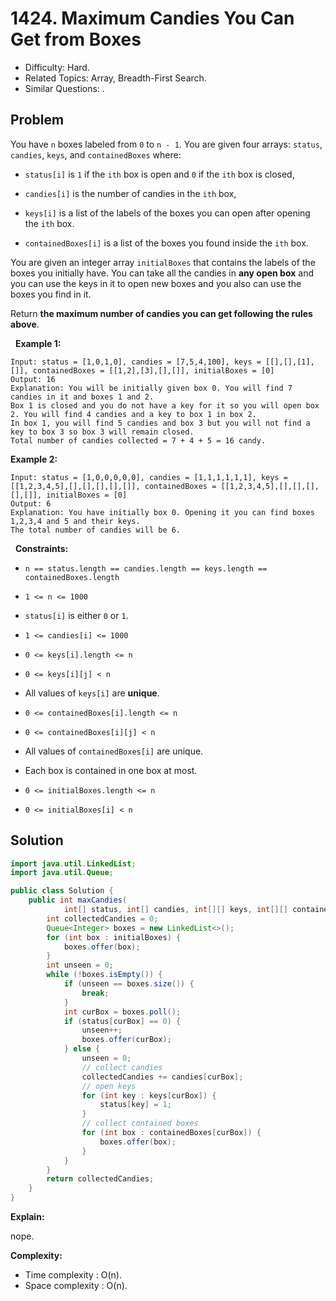 # 1424. Maximum Candies You Can Get from Boxes

- Difficulty: Hard.
- Related Topics: Array, Breadth-First Search.
- Similar Questions: .

## Problem

You have ```n``` boxes labeled from ```0``` to ```n - 1```. You are given four arrays: ```status```, ```candies```, ```keys```, and ```containedBoxes``` where:


	
- ```status[i]``` is ```1``` if the ```ith``` box is open and ```0``` if the ```ith``` box is closed,
	
- ```candies[i]``` is the number of candies in the ```ith``` box,
	
- ```keys[i]``` is a list of the labels of the boxes you can open after opening the ```ith``` box.
	
- ```containedBoxes[i]``` is a list of the boxes you found inside the ```ith``` box.


You are given an integer array ```initialBoxes``` that contains the labels of the boxes you initially have. You can take all the candies in **any open box** and you can use the keys in it to open new boxes and you also can use the boxes you find in it.

Return **the maximum number of candies you can get following the rules above**.

 
**Example 1:**

```
Input: status = [1,0,1,0], candies = [7,5,4,100], keys = [[],[],[1],[]], containedBoxes = [[1,2],[3],[],[]], initialBoxes = [0]
Output: 16
Explanation: You will be initially given box 0. You will find 7 candies in it and boxes 1 and 2.
Box 1 is closed and you do not have a key for it so you will open box 2. You will find 4 candies and a key to box 1 in box 2.
In box 1, you will find 5 candies and box 3 but you will not find a key to box 3 so box 3 will remain closed.
Total number of candies collected = 7 + 4 + 5 = 16 candy.
```

**Example 2:**

```
Input: status = [1,0,0,0,0,0], candies = [1,1,1,1,1,1], keys = [[1,2,3,4,5],[],[],[],[],[]], containedBoxes = [[1,2,3,4,5],[],[],[],[],[]], initialBoxes = [0]
Output: 6
Explanation: You have initially box 0. Opening it you can find boxes 1,2,3,4 and 5 and their keys.
The total number of candies will be 6.
```

 
**Constraints:**


	
- ```n == status.length == candies.length == keys.length == containedBoxes.length```
	
- ```1 <= n <= 1000```
	
- ```status[i]``` is either ```0``` or ```1```.
	
- ```1 <= candies[i] <= 1000```
	
- ```0 <= keys[i].length <= n```
	
- ```0 <= keys[i][j] < n```
	
- All values of ```keys[i]``` are **unique**.
	
- ```0 <= containedBoxes[i].length <= n```
	
- ```0 <= containedBoxes[i][j] < n```
	
- All values of ```containedBoxes[i]``` are unique.
	
- Each box is contained in one box at most.
	
- ```0 <= initialBoxes.length <= n```
	
- ```0 <= initialBoxes[i] < n```



## Solution

```java
import java.util.LinkedList;
import java.util.Queue;

public class Solution {
    public int maxCandies(
            int[] status, int[] candies, int[][] keys, int[][] containedBoxes, int[] initialBoxes) {
        int collectedCandies = 0;
        Queue<Integer> boxes = new LinkedList<>();
        for (int box : initialBoxes) {
            boxes.offer(box);
        }
        int unseen = 0;
        while (!boxes.isEmpty()) {
            if (unseen == boxes.size()) {
                break;
            }
            int curBox = boxes.poll();
            if (status[curBox] == 0) {
                unseen++;
                boxes.offer(curBox);
            } else {
                unseen = 0;
                // collect candies
                collectedCandies += candies[curBox];
                // open keys
                for (int key : keys[curBox]) {
                    status[key] = 1;
                }
                // collect contained boxes
                for (int box : containedBoxes[curBox]) {
                    boxes.offer(box);
                }
            }
        }
        return collectedCandies;
    }
}
```

**Explain:**

nope.

**Complexity:**

* Time complexity : O(n).
* Space complexity : O(n).
